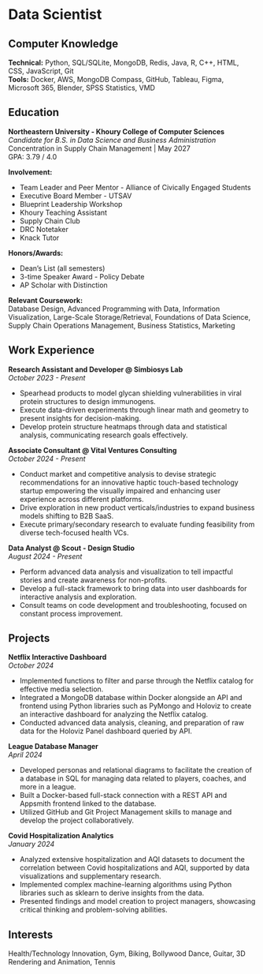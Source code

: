 # Data Scientist

## Computer Knowledge
**Technical:** Python, SQL/SQLite, MongoDB, Redis, Java, R, C++, HTML, CSS, JavaScript, Git  
**Tools:** Docker, AWS, MongoDB Compass, GitHub, Tableau, Figma, Microsoft 365, Blender, SPSS Statistics, VMD

## Education
**Northeastern University - Khoury College of Computer Sciences**  
*Candidate for B.S. in Data Science and Business Administration*  
Concentration in Supply Chain Management | May 2027  
GPA: 3.79 / 4.0  

**Involvement:**  
- Team Leader and Peer Mentor - Alliance of Civically Engaged Students  
- Executive Board Member - UTSAV  
- Blueprint Leadership Workshop  
- Khoury Teaching Assistant  
- Supply Chain Club  
- DRC Notetaker  
- Knack Tutor  

**Honors/Awards:**  
- Dean’s List (all semesters)  
- 3-time Speaker Award - Policy Debate  
- AP Scholar with Distinction  

**Relevant Coursework:**  
Database Design, Advanced Programming with Data, Information Visualization, Large-Scale Storage/Retrieval, Foundations of Data Science, Supply Chain Operations Management, Business Statistics, Marketing

## Work Experience

**Research Assistant and Developer @ Simbiosys Lab**  
*October 2023 - Present*  
- Spearhead products to model glycan shielding vulnerabilities in viral protein structures to design immunogens.  
- Execute data-driven experiments through linear math and geometry to present insights for decision-making.  
- Develop protein structure heatmaps through data and statistical analysis, communicating research goals effectively.

**Associate Consultant @ Vital Ventures Consulting**  
*October 2024 - Present*  
- Conduct market and competitive analysis to devise strategic recommendations for an innovative haptic touch-based technology startup empowering the visually impaired and enhancing user experience across different platforms.  
- Drive exploration in new product verticals/industries to expand business models shifting to B2B SaaS.  
- Execute primary/secondary research to evaluate funding feasibility from diverse tech-focused health VCs.

**Data Analyst @ Scout - Design Studio**  
*August 2024 - Present*  
- Perform advanced data analysis and visualization to tell impactful stories and create awareness for non-profits.  
- Develop a full-stack framework to bring data into user dashboards for interactive analysis and exploration.  
- Consult teams on code development and troubleshooting, focused on constant process improvement.

## Projects

**Netflix Interactive Dashboard**  
*October 2024*  
- Implemented functions to filter and parse through the Netflix catalog for effective media selection.  
- Integrated a MongoDB database within Docker alongside an API and frontend using Python libraries such as PyMongo and Holoviz to create an interactive dashboard for analyzing the Netflix catalog.  
- Conducted advanced data analysis, cleaning, and preparation of raw data for the Holoviz Panel dashboard queried by API.

**League Database Manager**  
*April 2024*  
- Developed personas and relational diagrams to facilitate the creation of a database in SQL for managing data related to players, coaches, and more in a league.  
- Built a Docker-based full-stack connection with a REST API and Appsmith frontend linked to the database.  
- Utilized GitHub and Git Project Management skills to manage and develop the project collaboratively.

**Covid Hospitalization Analytics**  
*January 2024*  
- Analyzed extensive hospitalization and AQI datasets to document the correlation between Covid hospitalizations and AQI, supported by data visualizations and supplementary research.  
- Implemented complex machine-learning algorithms using Python libraries such as sklearn to derive insights from the data.  
- Presented findings and model creation to project managers, showcasing critical thinking and problem-solving abilities.

## Interests
Health/Technology Innovation, Gym, Biking, Bollywood Dance, Guitar, 3D Rendering and Animation, Tennis
